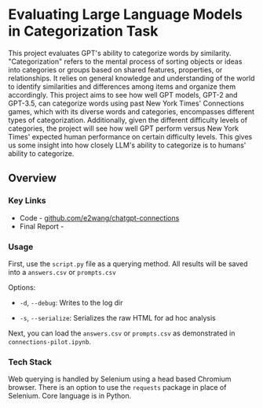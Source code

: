 # Evaluating Large Language Models in Categorization Task
This project evaluates GPT's ability to categorize words by similarity. "Categorization" refers to the mental process of sorting objects or ideas into categories or groups based on shared features, properties, or relationships. It relies on general knowledge and understanding of the world to identify similarities and differences among items and organize them accordingly. This project aims to see how well GPT models, GPT-2 and GPT-3.5, can categorize words using past New York Times' Connections games, which with its diverse words and categories, encompasses different types of categorization. Additionally, given the different difficulty levels of categories, the project will see how well GPT perform versus New York Times' expected human performance on certain difficulty levels. This gives us some insight into how closely LLM's ability to categorize is to humans' ability to categorize.

## Overview

### Key Links
- Code - [github.com/e2wang/chatgpt-connections](https://github.com/e2wang/chatgpt-connections)
- Final Report - 

### Usage

First, use the `script.py` file as a querying method. All results will be saved into a `answers.csv` or `prompts.csv`

Options:

-  `-d`, `--debug`: Writes to the log dir

-  `-s`, `--serialize`: Serializes the raw HTML for ad hoc analysis

  

Next, you can load the `answers.csv` or `prompts.csv` as demonstrated in `connections-pilot.ipynb`.

### Tech Stack

Web querying is handled by Selenium using a head based Chromium browser. There is an option to use the `requests` package in place of Selenium. Core language is in Python.

